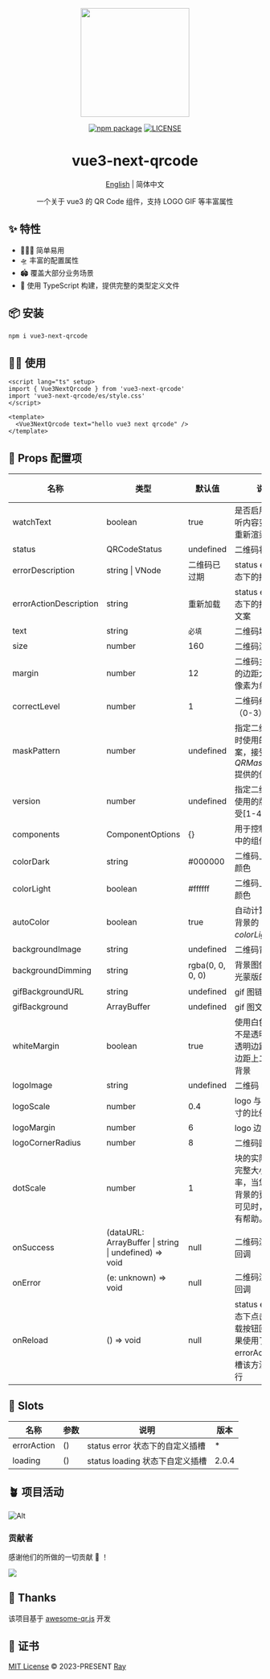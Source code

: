 <p align="center">
  <a href="https://github.com/XiaoDaiGua-Ray/vue3-next-qrcode">
    <img width="216" src="https://avatars.githubusercontent.com/u/51957438?v=4">
  </a>
</p>
<p align="center">
  <a href="https://www.npmjs.com/package/vue3-next-qrcode?activeTab=readme"><img src="https://img.shields.io/npm/v/vue3-next-qrcode.svg" alt="npm package"></a>
  <a href="https://github.com/XiaoDaiGua-Ray/vue3-next-qrcode/blob/main/LICENSE"><img src="https://img.shields.io/github/license/XiaoDaiGua-Ray/vue3-next-qrcode" alt="LICENSE"></a>
</p>

<div align="center">

# vue3-next-qrcode

[English](https://github.com/XiaoDaiGua-Ray/vue3-next-qrcode/blob/main/README.md) | 简体中文

一个关于 vue3 的 QR Code 组件，支持 LOGO GIF 等丰富属性

</div>

## ✨ 特性

- 🏄🏼‍♂️ 简单易用
- 🛸 丰富的配置属性
- 🏟️ 覆盖大部分业务场景
- 🎯 使用 TypeScript 构建，提供完整的类型定义文件

## 📦 安装

```bash
npm i vue3-next-qrcode
```

## 🤹‍♀️ 使用

```vue
<script lang="ts" setup>
import { Vue3NextQrcode } from 'vue3-next-qrcode'
import 'vue3-next-qrcode/es/style.css'
</script>

<template>
  <Vue3NextQrcode text="hello vue3 next qrcode" />
</template>
```

## 🤺 Props 配置项

| **名称**               | **类型**                                              | **默认值**       | **说明**                                                                           | **版本** |
| ---------------------- | ----------------------------------------------------- | ---------------- | ---------------------------------------------------------------------------------- | -------- |
| watchText              | boolean                                               | true             | 是否启用自动监听内容变换后，重新渲染二维码                                         | \*       |
| status                 | QRCodeStatus                                          | undefined        | 二维码状态                                                                         | \*       |
| errorDescription       | string \| VNode                                       | 二维码已过期     | status error 状态下的描述文案                                                      | \*       |
| errorActionDescription | string                                                | 重新加载         | status error 状态下的按钮描述文案                                                  | \*       |
| text                   | string                                                | `必填`           | 二维码填充内容                                                                     | \*       |
| size                   | number                                                | 160              | 二维码渲染尺寸                                                                     | \*       |
| margin                 | number                                                | 12               | 二维码主体周围的边距大小（以像素为单位)                                            | \*       |
| correctLevel           | number                                                | 1                | 二维码纠错等级（0-3）                                                              | \*       |
| maskPattern            | number                                                | undefined        | 指定二维码编码时使用的掩码图案，接受*QRMaskPattern*提供的值                        | \*       |
| version                | number                                                | undefined        | 指定二维码编码使用的版本，接受[1-40]整数                                           | \*       |
| components             | ComponentOptions                                      | {}               | 用于控制二维码中的组件的选项                                                       | \*       |
| colorDark              | string                                                | #000000          | 二维码上方块的颜色                                                                 | \*       |
| colorLight             | boolean                                               | #ffffff          | 二维码上方块的颜色                                                                 | \*       |
| autoColor              | boolean                                               | true             | 自动计算二维码背景的*colorLight*值                                                 | \*       |
| backgroundImage        | string                                                | undefined        | 二维码背景图                                                                       | \*       |
| backgroundDimming      | string                                                | rgba(0, 0, 0, 0) | 背景图像上方调光蒙版的颜色                                                         | \*       |
| gifBackgroundURL       | string                                                | undefined        | gif 图链接地址                                                                     | \*       |
| gifBackground          | ArrayBuffer                                           | undefined        | gif 图文件流                                                                       | \*       |
| whiteMargin            | boolean                                               | true             | 使用白色边距而不是透明边距，透明边距会显示边距上二维码的背景                       | \*       |
| logoImage              | string                                                | undefined        | 二维码 logo                                                                        | \*       |
| logoScale              | number                                                | 0.4              | logo 与二维码尺寸的比例                                                            | \*       |
| logoMargin             | number                                                | 6                | logo 边距尺寸                                                                      | \*       |
| logoCornerRadius       | number                                                | 8                | 二维码圆角尺寸                                                                     | \*       |
| dotScale               | number                                                | 1                | 块的实际大小与完整大小的比率，当您想要使背景的更多部分可见时，这会很有帮助。       | \*       |
| onSuccess              | (dataURL: ArrayBuffer \| string \| undefined) => void | null             | 二维码渲染成功回调                                                                 | \*       |
| onError                | (e: unknown) => void                                  | null             | 二维码渲染失败回调                                                                 | \*       |
| onReload               | () => void                                            | null             | status error 状态下点击重新加载按钮回调，如果使用了 errorAction 插槽该方法不会执行 | \*       |

## 🔧 Slots

| **名称**    | **参数** | **说明**                        | **版本** |
| ----------- | -------- | ------------------------------- | -------- |
| errorAction | ()       | status error 状态下的自定义插槽 | \*       |
| loading     | ()       | status loading 状态下自定义插槽 | 2.0.4    |

## 🪴 项目活动

![Alt](https://repobeats.axiom.co/api/embed/7802e3c093747ad0cf1dbda3937e7a34500428ad.svg 'Repobeats analytics image')

### 贡献者

感谢他们的所做的一切贡献 🐝 ！

<a href="https://github.com/XiaoDaiGua-Ray/vue3-next-qrcode/graphs/contributors">
  <img src="https://contrib.rocks/image?repo=XiaoDaiGua-Ray/vue3-next-qrcode" />
</a>

## 🌸 Thanks

该项目基于 [awesome-qr.js](https://github.com/SumiMakito/Awesome-qr.js/blob/master/README.md) 开发

## 📄 证书

[MIT License](https://github.com/XiaoDaiGua-Ray/vue3-next-qrcode/blob/main/LICENSE) © 2023-PRESENT [Ray](https://github.com/XiaoDaiGua-Ray/vue3-next-qrcode)

